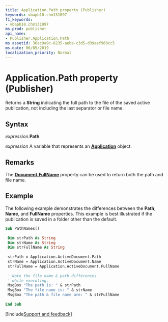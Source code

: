 ```yaml
---
title: Application.Path property (Publisher)
keywords: vbapb10.chm131097
f1_keywords:
- vbapb10.chm131097
ms.prod: publisher
api_name:
- Publisher.Application.Path
ms.assetid: 36ac9a9c-8235-aeba-c3d5-d39aef960cc5
ms.date: 06/05/2019
localization_priority: Normal
---
```



# Application.Path property (Publisher)

Returns a **String** indicating the full path to the file of the saved active publication, not including the last separator or file name.


## Syntax

_expression_.**Path**

_expression_ A variable that represents an **[Application](Publisher.Application.md)** object.


## Remarks

The **[Document.FullName](Publisher.Document.FullName.md)** property can be used to return both the path and file name.


## Example

The following example demonstrates the differences between the **Path**, **Name**, and **FullName** properties. This example is best illustrated if the publication is saved in a folder other than the default.

```vb
Sub PathNames() 
 
 Dim strPath As String 
 Dim strName As String 
 Dim strFullName As String 
 
 strPath = Application.ActiveDocument.Path 
 strName = Application.ActiveDocument.Name 
 strFullName = Application.ActiveDocument.FullName 
 
 ' Note the file name & path differences 
 ' while executing. 
 MsgBox "The path is: " & strPath 
 MsgBox "The file name is: " & strName 
 MsgBox "The path & file name are: " & strFullName 
 
End Sub
```




[!include[Support and feedback](~/includes/feedback-boilerplate.md)]